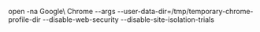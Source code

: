 open -na Google\ Chrome --args --user-data-dir=/tmp/temporary-chrome-profile-dir --disable-web-security --disable-site-isolation-trials
